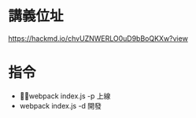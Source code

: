 # 講義位址

https://hackmd.io/chvUZNWERLO0uD9bBoQKXw?view

# 指令

- webpack index.js -p 上線 
- webpack index.js -d 開發

